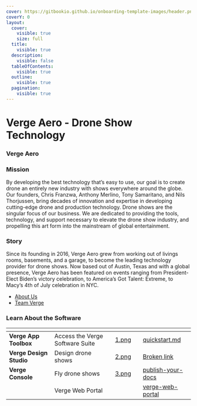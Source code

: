 ```yaml
---
cover: https://gitbookio.github.io/onboarding-template-images/header.png
coverY: 0
layout:
  cover:
    visible: true
    size: full
  title:
    visible: true
  description:
    visible: false
  tableOfContents:
    visible: true
  outline:
    visible: true
  pagination:
    visible: true
---
```


# Verge Aero - Drone Show Technology

### Verge Aero

### Mission

By developing the best technology that’s easy to use, our goal is to create drone an entirely new industry with shows everywhere around the globe. Our founders, Chris Franzwa, Anthony Merlino, Tony Samaritano, and Nils Thorjussen, bring decades of innovation and expertise in developing cutting-edge drone and production technology. Drone shows are the singular focus of our business. We are dedicated to providing the tools, technology, and support necessary to elevate the drone show industry, and propelling this art form into the mainstream of global entertainment.

### Story

Since its founding in 2016, Verge Aero grew from working out of livings rooms, basements, and a garage, to become the leading technology provider for drone shows. Now based out of Austin, Texas and with a global presence, Verge Aero has been featured on events ranging from President-Elect Biden’s victory celebration, to America’s Got Talent: Extreme, to Macy’s 4th of July celebration in NYC.

* [About Us](https://www.verge.aero/about)
* [Team Verge](https://wiki.droneshow.software/wiki/Team\_Verge)

### Learn About the Software

<table data-view="cards"><thead><tr><th></th><th></th><th data-hidden data-card-cover data-type="files"></th><th data-hidden></th><th data-hidden data-card-target data-type="content-ref"></th></tr></thead><tbody><tr><td><strong>Verge App Toolbox</strong></td><td>Access the Verge Software Suite</td><td><a href=".gitbook/assets/1.png">1.png</a></td><td></td><td><a href="drone-show-software/quickstart.md">quickstart.md</a></td></tr><tr><td><strong>Verge Design Studio</strong></td><td>Design drone shows</td><td><a href=".gitbook/assets/2.png">2.png</a></td><td></td><td><a href="broken-reference">Broken link</a></td></tr><tr><td><strong>Verge Console</strong></td><td>Fly drone shows</td><td><a href=".gitbook/assets/3.png">3.png</a></td><td></td><td><a href="drone-show-software/publish-your-docs/">publish-your-docs</a></td></tr><tr><td></td><td>Verge Web Portal</td><td></td><td></td><td><a href="drone-show-software/verge-web-portal/">verge-web-portal</a></td></tr></tbody></table>
